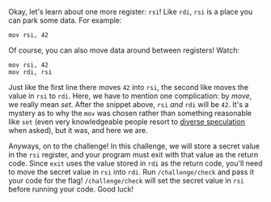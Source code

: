 Okay, let's learn about one more register: `rsi`!
Like `rdi`, `rsi` is a place you can park some data.
For example:

```assembly
mov rsi, 42
```

Of course, you can also move data around between registers!
Watch:

```assembly
mov rsi, 42
mov rdi, rsi
```

Just like the first line there moves `42` into `rsi`, the second like moves the value in `rsi` to `rdi`.
Here, we have to mention one complication: by _move_, we really mean _set_.
After the snippet above, `rsi` _and_ `rdi` will be `42`.
It's a mystery as to why the `mov` was chosen rather than something reasonable like `set` (even very knowledgeable people resort to [diverse speculation](https://retrocomputing.stackexchange.com/questions/12968/why-is-the-processor-instruction-called-move-not-copy) when asked), but it was, and here we are.

Anyways, on to the challenge!
In this challenge, we will store a secret value in the `rsi` register, and your program must exit with that value as the return code.
Since `exit` uses the value stored in `rdi` as the return code, you'll need to move the secret value in `rsi` into `rdi`.
Run `/challenge/check` and pass it your code for the flag! `/challenge/check` will set the secret value in `rsi` before running your code.
Good luck!
